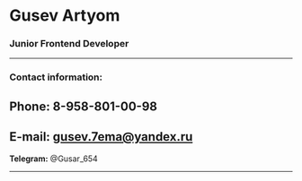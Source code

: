# **Gusev Artyom**
### **Junior Frontend Developer**
*******
### **Contact information:**
**Phone:** 8-958-801-00-98
---
**E-mail:** gusev.7ema@yandex.ru 
---
**Telegram:** @Gusar_654
*******
